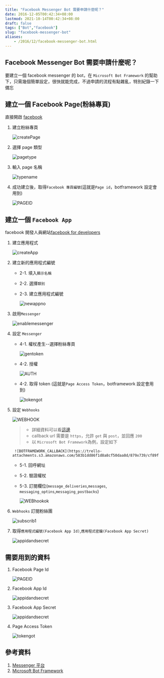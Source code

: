 ```yaml
---
title: "Facebook Messenger Bot 需要申請什麼呢？"
date: 2016-12-05T00:42:34+08:00
lastmod: 2021-10-14T00:42:34+08:00
draft: false
tags: ["Bot","facebook"]
slug: "facebook-messenger-bot"
aliases:
    - /2016/12/facebook-messenger-bot.html
---
```

## Facebook Messenger Bot 需要申請什麼呢？

要建立一個 facebook messenger 的 bot，在 `Microsoft Bot Framework` 的幫助下，只需幾個簡單設定，很快就能完成，不過申請的流程有點雜亂，特別紀錄一下備忘

## 建立一個 Facebook Page(粉絲專頁)

直接開啟 [facebook](https://www.facebook.com)

1. 建立粉絲專頁

    ![createPage](https://trello-attachments.s3.amazonaws.com/583b1dd86f1d8a8cf50daa8d/488x531/c4fef064784b358b1b17dec4c933979d/_output_createPage.png)

2. 選擇 page 類型

    ![pagetype](https://trello-attachments.s3.amazonaws.com/583b1dd86f1d8a8cf50daa8d/959x701/b575bc05acadbd23a3152dcbf6f3a48e/_output_pagetype.png)

3. 輸入 page 名稱

    ![typename](https://trello-attachments.s3.amazonaws.com/583b1dd86f1d8a8cf50daa8d/939x688/7ac48ff5aff6bc05529da46353f1df13/_output_typename.png)

4. 成功建立後，取得`Facebook 專頁編號`(這就是`Page id`，botframework 設定會用到)

    ![PAGEID](https://trello-attachments.s3.amazonaws.com/583b1dd86f1d8a8cf50daa8d/1200x521/e886ce23920c0663985e07c68e8a8eea/_output_PAGEID.png)

## 建立一個 `Facebook App`

facebook 開發人員網站[facebook for developers](https://developers.facebook.com/)

1. 建立應用程式

    ![createApp](https://trello-attachments.s3.amazonaws.com/583b1dd86f1d8a8cf50daa8d/1200x560/a252ede431112ed79a5110d48effa550/_output_createApp.png)

2. 建立新的應用程式編號

    - 2-1. 填入`顯示名稱`
    - 2-2. 選擇`類別`
    - 2-3. 建立應用程式編號

        ![newappno](https://trello-attachments.s3.amazonaws.com/583b1dd86f1d8a8cf50daa8d/1076x543/5ecfd6f8eae47ff6acc235b2a28420b7/_output_newappno.png)

3. 啟用`Messenger`
  
    ![enablemessenger](https://trello-attachments.s3.amazonaws.com/583b1dd86f1d8a8cf50daa8d/1200x543/93bbcb2f6f428f370dadc2658cbddba8/_output_enablemessenger.png)

4. 設定 `Messenger`
    - 4-1. 權杖產生--選擇粉絲專頁

        ![gentoken](https://trello-attachments.s3.amazonaws.com/583b1dd86f1d8a8cf50daa8d/1200x322/a3dd385a100392172fc32eade98ff94d/_output_gentoken.png)
    - 4-2. 授權

        ![AUTH](https://trello-attachments.s3.amazonaws.com/583b1dd86f1d8a8cf50daa8d/913x896/870e06195e76a808fa5d8429ee1c371f/_output_AUTH.png)
    - 4-2. 取得 token (這就是`Page Access Token`，botframework 設定會用到)

        ![tokengot](https://trello-attachments.s3.amazonaws.com/583b1dd86f1d8a8cf50daa8d/1200x325/3da5e4af38c153a4a3e9664045d97b9f/_output_tokengot.png)

5. 設定 `Webhooks`

    ![WEBHOOK](https://trello-attachments.s3.amazonaws.com/583b1dd86f1d8a8cf50daa8d/1200x242/1ffe2e67616bcd1bd5ca6399083abeb0/_output_webhook.png)

    >- 詳細資料可以看[這邊](https://developers.facebook.com/docs/graph-api/webhooks)
    >- callback url 需要是 `https`，允許 `get` 與 `post`，並回應 `200`
    >- 以 `Microsoft Bot Framework`為例，設定如下

        ![BOTFRAMEWORK_CALLBACK](https://trello-attachments.s3.amazonaws.com/583b1dd86f1d8a8cf50daa8d/879x739/cf89fa714cc906f9e44b30c12e5d124b/_output_BOTFRAMEWORK_CALLBACK.png)

    - 5-1. 回呼網址
    - 5-2. 驗證權杖
    - 5-3. 訂閱欄位(`message_deliveries`,`messages`, `messaging_optins`,`messaging_postbacks`)

        ![WEBhookok](https://trello-attachments.s3.amazonaws.com/583b1dd86f1d8a8cf50daa8d/1200x734/b9bcb0c23ce73404d57a35460c1d42d1/_output_WEBhookok.png)

6. `Webhooks` 訂閱粉絲團

    ![subscrib1](https://trello-attachments.s3.amazonaws.com/583b1dd86f1d8a8cf50daa8d/1196x441/9bee97fc95ab60c6e3fccb0c9755ed8d/_output_subscrib1.png)

7. 取得`應用程式編號(Facebook App Id)`,`應用程式密鑰(Facebook App Secret)`

    ![appidandsecret](https://trello-attachments.s3.amazonaws.com/583b1dd86f1d8a8cf50daa8d/1200x387/7b49cef0d8316d9fd6f746c94d845db5/_output_appidandsecret.png)

## 需要用到的資料

1. Facebook Page Id

    ![PAGEID](https://trello-attachments.s3.amazonaws.com/583b1dd86f1d8a8cf50daa8d/1200x521/e886ce23920c0663985e07c68e8a8eea/_output_PAGEID.png)

2. Facebook App Id

    ![appidandsecret](https://trello-attachments.s3.amazonaws.com/583b1dd86f1d8a8cf50daa8d/1200x387/7b49cef0d8316d9fd6f746c94d845db5/_output_appidandsecret.png)

3. Facebook App Secret

    ![appidandsecret](https://trello-attachments.s3.amazonaws.com/583b1dd86f1d8a8cf50daa8d/1200x387/7b49cef0d8316d9fd6f746c94d845db5/_output_appidandsecret.png)

4. Page Access Token

    ![tokengot](https://trello-attachments.s3.amazonaws.com/583b1dd86f1d8a8cf50daa8d/1200x325/3da5e4af38c153a4a3e9664045d97b9f/_output_tokengot.png)

## 參考資料

1. [Messenger 平台](https://developers.facebook.com/docs/messenger-platform)
2. [Microsoft Bot Framework](https://dev.botframework.com/)
